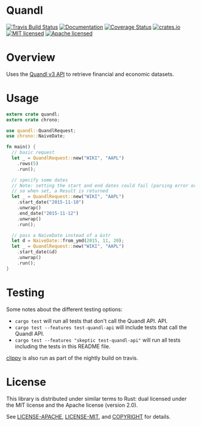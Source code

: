 # Quandl
[![Travis Build Status](https://img.shields.io/travis/frostly/quandl.svg)](https://travis-ci.org/frostly/quandl)
[![Documentation](https://img.shields.io/badge/docs-latest-C9893D.svg)](https://open.frostly.com/quandl)
[![Coverage Status](https://img.shields.io/coveralls/frostly/quandl.svg)](https://coveralls.io/github/frostly/quandl?branch=master)
[![crates.io](https://img.shields.io/crates/v/quandl.svg)](https://crates.io/crates/quandl)
[![MIT licensed](https://img.shields.io/badge/license-MIT-blue.svg)](./LICENSE-MIT)
[![Apache licensed](https://img.shields.io/badge/license-Apache-blue.svg)](./LICENSE-APACHE)

# Overview

Uses the [Quandl v3 API](https://www.quandl.com/docs/api) to retrieve financial and economic
datasets.

# Usage

```rust
extern crate quandl;
extern crate chrono;

use quandl::QuandlRequest;
use chrono::NaiveDate;

fn main() {
  // basic request
  let _ = QuandlRequest::new("WIKI", "AAPL")
    .rows(5)
    .run();

  // specify some dates
  // Note: setting the start and end dates could fail (parsing error or inconsistency)
  // so when set, a Result is returned
  let _ = QuandlRequest::new("WIKI", "AAPL")
    .start_date("2015-11-10")
    .unwrap()
    .end_date("2015-11-12")
    .unwrap()
    .run();

  // pass a NaiveDate instead of a &str
  let d = NaiveDate::from_ymd(2015, 11, 20);
  let _ = QuandlRequest::new("WIKI", "AAPL")
    .start_date(&d)
    .unwrap()
    .run();
}
```

# Testing

Some notes about the different testing options:

- `cargo test` will run all tests that don't call the Quandl API.
API.
- `cargo test --features test-quandl-api` will include tests that call the Quandl API.
- `cargo test --features "skeptic test-quandl-api"` will run all tests including the tests in this
README file.

[clippy](https://github.com/Manishearth/rust-clippy) is also run as part of the nightly build on travis.

# License

This library is distributed under similar terms to Rust: dual licensed under the MIT license and the Apache license (version 2.0).

See [LICENSE-APACHE](LICENSE-APACHE), [LICENSE-MIT](LICENSE-MIT), and [COPYRIGHT](COPYRIGHT) for details.
